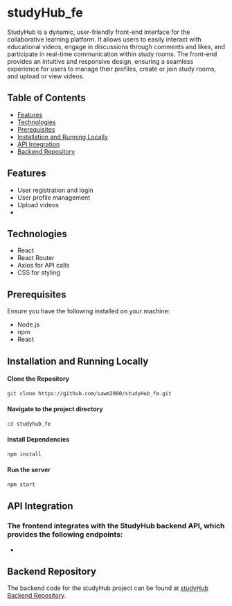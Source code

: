 # studyHub_fe

StudyHub is a dynamic, user-friendly front-end interface for the collaborative learning platform. It allows users to easily interact with educational videos, engage in discussions through comments and likes, and participate in real-time communication within study rooms. The front-end provides an intuitive and responsive design, ensuring a seamless experience for users to manage their profiles, create or join study rooms, and upload or view videos.

## Table of Contents

- [Features](#features)
- [Technologies](#technologies)
- [Prerequisites](#prerequisites)
- [Installation and Running Locally](#installation-and-running-locally)
- [API Integration](#api-integration)
- [Backend Repository](#backend-repository)

## Features

- User registration and login
- User profile management
- Upload videos
-

## Technologies

- React
- React Router
- Axios for API calls
- CSS for styling

## Prerequisites

Ensure you have the following installed on your machine:

- Node.js
- npm
- React

## Installation and Running Locally

#### Clone the Repository

```bash
git clone https://github.com/sawm2000/studyHub_fe.git
```

#### Navigate to the project directory

```bash
cd studyhub_fe
```

#### Install Dependencies

```bash
npm install
```

#### Run the server

```bash
npm start
```
## API Integration

### The frontend integrates with the StudyHub backend API, which provides the following endpoints:
-

## Backend Repository

The backend code for the studyHub project can be found at [studyHub Backend Repository](https://github.com/sawm2000/StudyHub.git).
